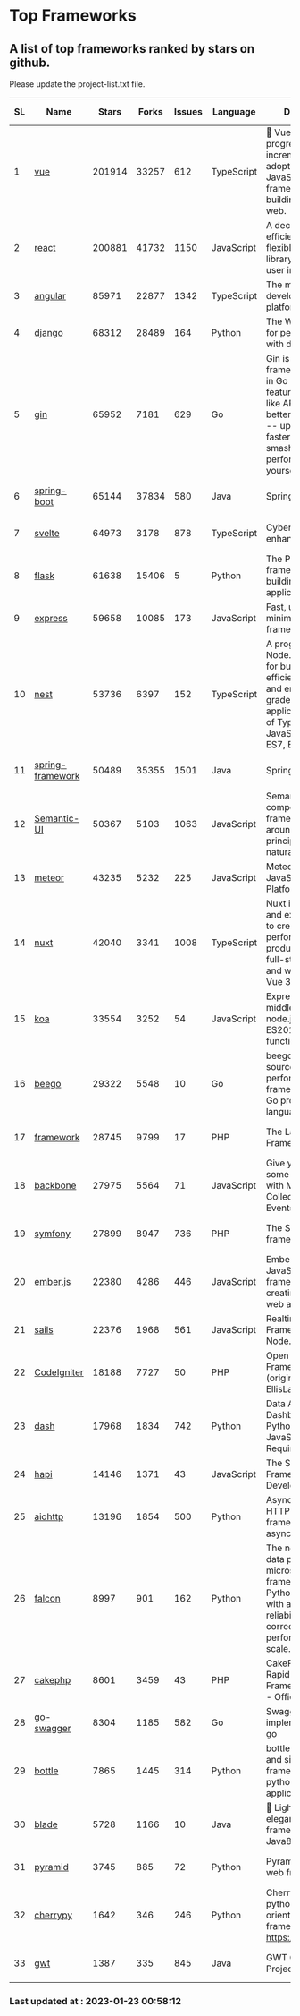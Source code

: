 # Top Frameworks
## A list of top frameworks ranked by stars on github.  
Please update the project-list.txt file.

| SL| Name  | Stars| Forks| Issues | Language | Description | Last Commit |
| --| ------| -----| ---- | ------ | -------- | ----------- | ----------- |
| 1 | [vue](https://github.com/vuejs/vue) | 201914 | 33257 | 612 | TypeScript | 🖖 Vue.js is a progressive, incrementally-adoptable JavaScript framework for building UI on the web. | 2023-01-12 14:47:00 |
| 2 | [react](https://github.com/facebook/react) | 200881 | 41732 | 1150 | JavaScript | A declarative, efficient, and flexible JavaScript library for building user interfaces. | 2023-01-17 16:03:29 |
| 3 | [angular](https://github.com/angular/angular) | 85971 | 22877 | 1342 | TypeScript | The modern web developer’s platform | 2023-01-20 18:39:22 |
| 4 | [django](https://github.com/django/django) | 68312 | 28489 | 164 | Python | The Web framework for perfectionists with deadlines. | 2023-01-20 11:58:51 |
| 5 | [gin](https://github.com/gin-gonic/gin) | 65952 | 7181 | 629 | Go | Gin is a HTTP web framework written in Go (Golang). It features a Martini-like API with much better performance -- up to 40 times faster. If you need smashing performance, get yourself some Gin. | 2023-01-20 01:51:42 |
| 6 | [spring-boot](https://github.com/spring-projects/spring-boot) | 65144 | 37834 | 580 | Java | Spring Boot | 2023-01-21 19:37:25 |
| 7 | [svelte](https://github.com/sveltejs/svelte) | 64973 | 3178 | 878 | TypeScript | Cybernetically enhanced web apps | 2023-01-12 02:11:14 |
| 8 | [flask](https://github.com/pallets/flask) | 61638 | 15406 | 5 | Python | The Python micro framework for building web applications. | 2023-01-20 21:50:23 |
| 9 | [express](https://github.com/expressjs/express) | 59658 | 10085 | 173 | JavaScript | Fast, unopinionated, minimalist web framework for node. | 2022-10-08 20:11:42 |
| 10 | [nest](https://github.com/nestjs/nest) | 53736 | 6397 | 152 | TypeScript | A progressive Node.js framework for building efficient, scalable, and enterprise-grade server-side applications on top of TypeScript & JavaScript (ES6, ES7, ES8) 🚀 | 2023-01-11 07:44:53 |
| 11 | [spring-framework](https://github.com/spring-projects/spring-framework) | 50489 | 35355 | 1501 | Java | Spring Framework | 2023-01-20 16:15:52 |
| 12 | [Semantic-UI](https://github.com/Semantic-Org/Semantic-UI) | 50367 | 5103 | 1063 | JavaScript | Semantic is a UI component framework based around useful principles from natural language. | 2023-01-11 17:05:32 |
| 13 | [meteor](https://github.com/meteor/meteor) | 43235 | 5232 | 225 | JavaScript | Meteor, the JavaScript App Platform | 2023-01-18 20:06:13 |
| 14 | [nuxt](https://github.com/nuxt/nuxt) | 42040 | 3341 | 1008 | TypeScript | Nuxt is an intuitive and extendable way to create type-safe, performant and production-grade full-stack web apps and websites with Vue 3. | 2023-01-22 16:47:24 |
| 15 | [koa](https://github.com/koajs/koa) | 33554 | 3252 | 54 | JavaScript | Expressive middleware for node.js using ES2017 async functions | 2023-01-02 06:55:07 |
| 16 | [beego](https://github.com/beego/beego) | 29322 | 5548 | 10 | Go | beego is an open-source, high-performance web framework for the Go programming language. | 2023-01-20 05:49:03 |
| 17 | [framework](https://github.com/laravel/framework) | 28745 | 9799 | 17 | PHP | The Laravel Framework. | 2023-01-22 17:45:03 |
| 18 | [backbone](https://github.com/jashkenas/backbone) | 27975 | 5564 | 71 | JavaScript | Give your JS App some Backbone with Models, Views, Collections, and Events | 2023-01-04 11:09:21 |
| 19 | [symfony](https://github.com/symfony/symfony) | 27899 | 8947 | 736 | PHP | The Symfony PHP framework | 2023-01-21 16:50:15 |
| 20 | [ember.js](https://github.com/emberjs/ember.js) | 22380 | 4286 | 446 | JavaScript | Ember.js - A JavaScript framework for creating ambitious web applications | 2023-01-20 02:41:16 |
| 21 | [sails](https://github.com/balderdashy/sails) | 22376 | 1968 | 561 | JavaScript | Realtime MVC Framework for Node.js | 2023-01-20 21:22:40 |
| 22 | [CodeIgniter](https://github.com/bcit-ci/CodeIgniter) | 18188 | 7727 | 50 | PHP | Open Source PHP Framework (originally from EllisLab) | 2022-12-01 11:38:45 |
| 23 | [dash](https://github.com/plotly/dash) | 17968 | 1834 | 742 | Python | Data Apps & Dashboards for Python. No JavaScript Required. | 2023-01-18 00:24:59 |
| 24 | [hapi](https://github.com/hapijs/hapi) | 14146 | 1371 | 43 | JavaScript | The Simple, Secure Framework Developers Trust | 2023-01-20 14:24:28 |
| 25 | [aiohttp](https://github.com/aio-libs/aiohttp) | 13196 | 1854 | 500 | Python | Asynchronous HTTP client/server framework for asyncio and Python | 2023-01-14 14:58:57 |
| 26 | [falcon](https://github.com/falconry/falcon) | 8997 | 901 | 162 | Python | The no-magic web data plane API and microservices framework for Python developers, with a focus on reliability, correctness, and performance at scale. | 2023-01-18 20:42:26 |
| 27 | [cakephp](https://github.com/cakephp/cakephp) | 8601 | 3459 | 43 | PHP | CakePHP: The Rapid Development Framework for PHP - Official Repository | 2023-01-21 12:00:48 |
| 28 | [go-swagger](https://github.com/go-swagger/go-swagger) | 8304 | 1185 | 582 | Go | Swagger 2.0 implementation for go | 2023-01-16 18:25:58 |
| 29 | [bottle](https://github.com/bottlepy/bottle) | 7865 | 1445 | 314 | Python | bottle.py is a fast and simple micro-framework for python web-applications. | 2022-09-05 15:24:52 |
| 30 | [blade](https://github.com/lets-blade/blade) | 5728 | 1166 | 10 | Java | :rocket: Lightning fast and elegant mvc framework for Java8 | 2022-05-10 12:38:06 |
| 31 | [pyramid](https://github.com/Pylons/pyramid) | 3745 | 885 | 72 | Python | Pyramid - A Python web framework | 2022-12-31 00:58:19 |
| 32 | [cherrypy](https://github.com/cherrypy/cherrypy) | 1642 | 346 | 246 | Python | CherryPy is a pythonic, object-oriented HTTP framework.      https://cherrypy.dev | 2023-01-09 16:26:47 |
| 33 | [gwt](https://github.com/gwtproject/gwt) | 1387 | 335 | 845 | Java | GWT Open Source Project | 2023-01-12 13:59:04 |

### Last updated at : 2023-01-23 00:58:12
